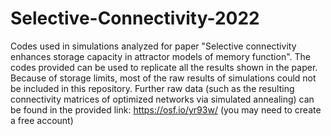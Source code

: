 # Selective-Connectivity-2022

 Codes used in simulations analyzed for paper "Selective connectivity enhances storage capacity in attractor models of memory function".
 The codes provided can be used to replicate all the results shown in the paper. Because of storage limits, most of the raw results of 
 simulations could not be included in this repository. Further raw data (such as the resulting connectivity matrices of optimized networks 
 via simulated annealing) can be found in the provided link: https://osf.io/yr93w/ (you may need to create a free account)
